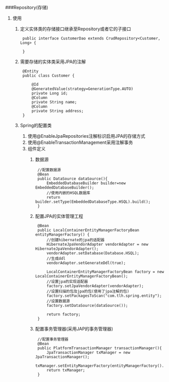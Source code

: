 ###Repository(存储)
1. 使用
	1. 定义实体类的存储接口继承至Repository或者它的子接口

			public interface CustomerDao extends CrudRepository<Customer, Long> {

			}
	2. 需要存储的实体类采用JPA的注解

			@Entity
			public class Customer {
			
				@Id
				@GeneratedValue(strategy=GenerationType.AUTO)
				private Long id;
				@Column
				private String name;
				@Column
				private String address;
			}
	3. Spring的配置类
		1. 使用@EnableJpaRepositories注解标识启用JPA的存储方式
		2. 使用@EnableTransactionManagement采用注解事务
		3. 组件定义
			1. 数据源

					//配置数据源
					@Bean
					public DataSource dataSource(){
						EmbeddedDatabaseBuilder builder=new EmbeddedDatabaseBuilder();
						//使用内嵌的HSQL数据库
						return builder.setType(EmbeddedDatabaseType.HSQL).build();
					}
			2. 配置JPA的实体管理工程

					@Bean
					public LocalContainerEntityManagerFactoryBean entityManagerFactory() {
						//创建hibernate的jpa的适配器
						HibernateJpaVendorAdapter vendorAdapter = new HibernateJpaVendorAdapter();
						vendorAdapter.setDatabase(Database.HSQL);
						//生成ddl
						vendorAdapter.setGenerateDdl(true);
				
						LocalContainerEntityManagerFactoryBean factory = new LocalContainerEntityManagerFactoryBean();
						//设置jpa的实现适配器
						factory.setJpaVendorAdapter(vendorAdapter);
						//设置扫描的包及jpa的包(使用了jpa注解的包)
						factory.setPackagesToScan("com.tlh.spring.entity");
						//设置数据源
						factory.setDataSource(dataSource());
				
						return factory;
					}
			3. 配置事务管理器(采用JAP的事务管理器)

					//配置事务管理器
					@Bean
					public PlatformTransactionManager transactionManager(){
						JpaTransactionManager txManager = new JpaTransactionManager();
						txManager.setEntityManagerFactory(entityManagerFactory().getObject());
						return txManager;
					}
				